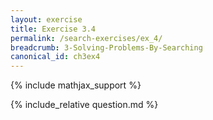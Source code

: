 ```yaml
---
layout: exercise
title: Exercise 3.4
permalink: /search-exercises/ex_4/
breadcrumb: 3-Solving-Problems-By-Searching
canonical_id: ch3ex4
---
```


{% include mathjax_support %}
<div id="hiddden">{% include_relative question.md %}</div>